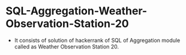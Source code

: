 # SQL-Aggregation-Weather-Observation-Station-20
- It consists of solution of hackerrank of SQL of Aggregation module called as Weather Observation Station 20.
